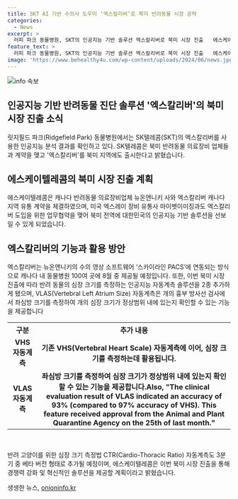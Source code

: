 ```yaml
---
title: SKT AI 기반 수의사 도우미 ‘엑스칼리버’로 북미 반려동물 시장 공략
categories:
  - News
excerpt: >
  러피 파크 동물병원, SKT의 인공지능 기반 솔루션 엑스칼리버로 북미 시장 진출   에스케이텔레콤은 엑스칼리버를 미국과 캐나다 반려동물 의료 시장에 도입한다고 발표했다. 이 솔루션은 수의사와 간호사가 사용해 반려동물 진단을 도와주며, 캐나다에서는 100여 곳의 동물병원에 제공될 예정이다. 또한, 반려동물의 심장 크기를 측정하는 인공지능 자동계측 솔루션을 추가로 출시할 예정이다. 해당 솔루션은 심장 크기를 정확하게 측정하여 반려동물에게 도움이 될 것으로 기대되고 있다.
feature_text: >
  러피 파크 동물병원, SKT의 인공지능 기반 솔루션 엑스칼리버로 북미 시장 진출   에스케이텔레콤은 엑스칼리버를 미국과 캐나다 반려동물 의료 시장에 도입한다고 발표했다. 이 솔루션은 수의사와 간호사가 사용해 반려동물 진단을 도와주며, 캐나다에서는 100여 곳의 동물병원에 제공될 예정이다. 또한, 반려동물의 심장 크기를 측정하는 인공지능 자동계측 솔루션을 추가로 출시할 예정이다. 해당 솔루션은 심장 크기를 정확하게 측정하여 반려동물에게 도움이 될 것으로 기대되고 있다.
image: 'https://www.behealthy4u.com/wp-content/uploads/2024/06/news.jpg'
---
```


<p><img src="https://www.behealthy4u.com/wp-content/uploads/2024/06/news.jpg" alt="info 속보" /></p>

<h2 data-ke-size="size26">인공지능 기반 반려동물 진단 솔루션 '엑스칼리버'의 북미 시장 진출 소식</h2>

<p data-ke-size="size16">릿지필드 파크(Ridgefield Park) 동물병원에서는 SK텔레콤(SKT)의 엑스칼리버를 사용한 인공지능 분석 결과를 확인하고 있다. SK텔레콤은 북미 반려동물 의료장비 업체들과 계약을 맺고 '엑스칼리버'를 북미 지역에도 출시한다고 밝혔습니다.
</p>

<h2 data-ke-size="size24">에스케이텔레콤의 북미 시장 진출 계획</h2>

<p data-ke-size="size16">에스케이텔레콤은 캐나다 반려동물 의료장비업체 뉴온앤니키 사와 엑스칼리버 캐나다 지역 유통 계약을 체결하였으며, 미국 엑스레이 장비 유통사 마이벳이미징과도 엑스칼리버 도입을 위한 업무협약을 맺어 북미 전역에 대한민국의 인공지능 기반 솔루션을 선보일 수 있게 되었습니다.
</p>

<h2 data-ke-size="size24">엑스칼리버의 기능과 활용 방안</h2>

<p data-ke-size="size16">엑스칼리버는 뉴온앤니키의 수의 영상 소프트웨어 ‘스카이라인 PACS’에 연동되는 방식으로 캐나다 내 동물병원 100여 곳에 8월 중 제공될 예정입니다. 또한, 이번 북미 시장 진출에 따라 반려 동물의 심장 크기를 측정하는 인공지능 자동계측 솔루션을 2종 추가하게 됐으며, VLAS(Vertebral Left Atrium Size) 자동계측은 개의 흉부 방사선 검사에서 좌심방 크기를 측정하여 개의 심장 크기가 정상범위 내에 있는지 확인할 수 있는 기능을 제공합니다
</p>

<table>
  <tr>
    <th>구분</th>
    <th>추가 내용</th>
  </tr>
  <tr>
    <td style="text-align: center; height: 17px;"><b>VHS 자동계측</b></td>
    <td style="text-align: center; height: 17px;"><b>기존 VHS(Vertebral Heart Scale) 자동계측에 이어, 심장 크기를 측정하는데 활용됩니다.</b></td>
  </tr>
  <tr>
    <td style="text-align: center; height: 17px;"><b>VLAS 자동계측</b></td>
    <td style="text-align: center; height: 17px;"><b>좌심방 크기를 측정하여 심장 크기가 정상범위 내에 있는지 확인할 수 있는 기능을 제공합니다.Also, "The clinical evaluation result of VLAS indicated an accuracy of 93% (compared to 97% accuracy of VHS). This feature received approval from the Animal and Plant Quarantine Agency on the 25th of last month."</b></td>
  </tr>
</table>

<p data-ke-size="size16">&nbsp;</p>

<p data-ke-size="size16">반려 고양이를 위한 심장 크기 측정법 CTR(Cardio-Thoracic Ratio) 자동계측도 3분기 중 베타 버전 형태로 추가될 예정이며, 에스케이텔레콤은 이번 북미 시장 진출을 통해 경쟁력 강화 및 혁신적인 솔루션을 제공할 계획이라고 밝혔습니다.
</p>
생생한 뉴스, <a href="https://onioninfo.kr" rel="dofollow">onioninfo.kr</a>


